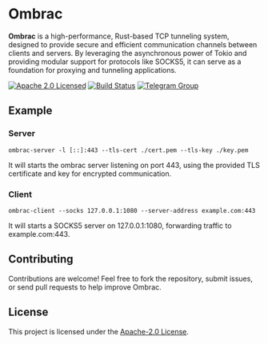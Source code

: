 # Ombrac

**Ombrac** is a high-performance, Rust-based TCP tunneling system, designed to provide secure and efficient communication channels between clients and servers. By leveraging the asynchronous power of Tokio and providing modular support for protocols like SOCKS5, it can serve as a foundation for proxying and tunneling applications.

[![Apache 2.0 Licensed][license-badge]][license-url]
[![Build Status][actions-badge]][actions-url]
[![Telegram Group][telegram-group-badge]][telegram-group-url]

## Example
### Server
```shell
ombrac-server -l [::]:443 --tls-cert ./cert.pem --tls-key ./key.pem
```
It will starts the ombrac server listening on port 443, using the provided TLS certificate and key for encrypted communication.

### Client
```shell
ombrac-client --socks 127.0.0.1:1080 --server-address example.com:443
```
It will starts a SOCKS5 server on 127.0.0.1:1080, forwarding traffic to example.com:443.

## Contributing
Contributions are welcome! Feel free to fork the repository, submit issues, or send pull requests to help improve Ombrac.

## License
This project is licensed under the [Apache-2.0 License](./LICENSE).

[license-badge]: https://img.shields.io/badge/license-apache-blue.svg
[license-url]: https://github.com/ombrac/ombrac/blob/main/LICENSE
[actions-badge]: https://github.com/ombrac/ombrac/workflows/CI/badge.svg
[actions-url]: https://github.com/ombrac/ombrac/actions/workflows/ci.yml?query=branch%3Amain
[telegram-group-badge]: https://img.shields.io/badge/Telegram-2CA5E0?style=flat-squeare&logo=telegram&logoColor=white
[telegram-group-url]: https://t.me/ombrac_group